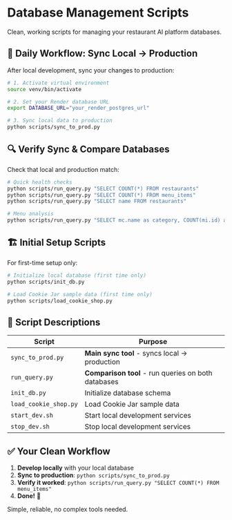 # Database Management Scripts

Clean, working scripts for managing your restaurant AI platform databases.

## 🔄 **Daily Workflow: Sync Local → Production**

After local development, sync your changes to production:

```bash
# 1. Activate virtual environment
source venv/bin/activate

# 2. Set your Render database URL
export DATABASE_URL="your_render_postgres_url"

# 3. Sync local data to production
python scripts/sync_to_prod.py
```

## 🔍 **Verify Sync & Compare Databases**

Check that local and production match:

```bash
# Quick health checks
python scripts/run_query.py "SELECT COUNT(*) FROM restaurants"
python scripts/run_query.py "SELECT COUNT(*) FROM menu_items"
python scripts/run_query.py "SELECT name FROM restaurants"

# Menu analysis
python scripts/run_query.py "SELECT mc.name as category, COUNT(mi.id) as items FROM menu_categories mc LEFT JOIN menu_items mi ON mc.id = mi.category_id GROUP BY mc.name"
```

## 🏗️ **Initial Setup Scripts**

For first-time setup only:

```bash
# Initialize local database (first time only)
python scripts/init_db.py

# Load Cookie Jar sample data (first time only)  
python scripts/load_cookie_shop.py
```

## 📁 **Script Descriptions**

| Script | Purpose |
|--------|---------|
| `sync_to_prod.py` | **Main sync tool** - syncs local → production |
| `run_query.py` | **Comparison tool** - run queries on both databases |
| `init_db.py` | Initialize database schema |
| `load_cookie_shop.py` | Load Cookie Jar sample data |
| `start_dev.sh` | Start local development services |
| `stop_dev.sh` | Stop local development services |

## ✅ **Your Clean Workflow**

1. **Develop locally** with your local database
2. **Sync to production**: `python scripts/sync_to_prod.py`
3. **Verify it worked**: `python scripts/run_query.py "SELECT COUNT(*) FROM menu_items"`
4. **Done!** 🎉

Simple, reliable, no complex tools needed.